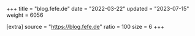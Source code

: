 +++
title = "blog.fefe.de"
date = "2022-03-22"
updated = "2023-07-15"
weight = 6056

[extra]
source = "https://blog.fefe.de"
ratio = 100
size = 6
+++
